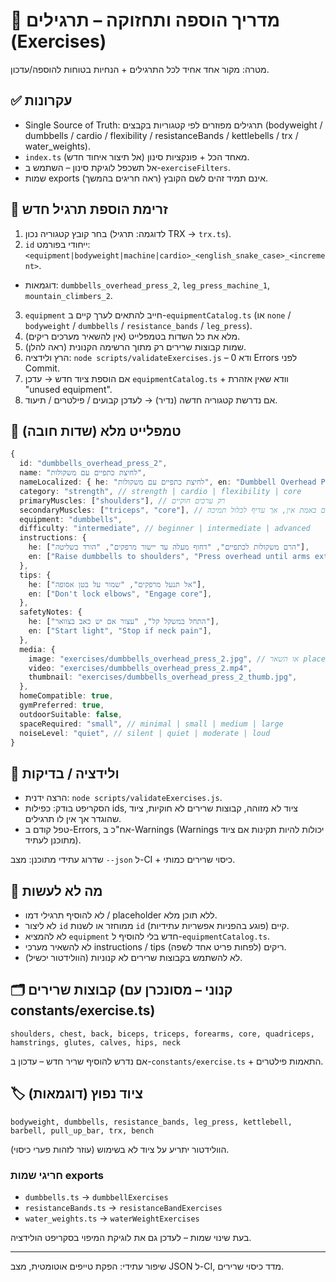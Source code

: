 # 📘 מדריך הוספה ותחזוקה – תרגילים (Exercises)

מטרה: מקור אחד אחיד לכל התרגילים + הנחיות בטוחות להוספה/עדכון.

## ✅ עקרונות

- Single Source of Truth: תרגילים מפוזרים לפי קטגוריות בקבצים (bodyweight / dumbbells / cardio / flexibility / resistanceBands / kettlebells / trx / water_weights).
- `index.ts` מאחד הכל + פונקציות סינון (אל תיצור איחוד חדש).
- אל תשכפל לוגיקת סינון – השתמש ב-`exerciseFilters`.
- שמות exports אינם תמיד זהים לשם הקובץ (ראה חריגים בהמשך).

## 🔁 זרימת הוספת תרגיל חדש

1. בחר קובץ קטגוריה נכון (לדוגמה: תרגיל TRX → `trx.ts`).
2. `id` ייחודי בפורמט: `<equipment|bodyweight|machine|cardio>_<english_snake_case>_<increment>`.

- דוגמאות: `dumbbells_overhead_press_2`, `leg_press_machine_1`, `mountain_climbers_2`.

3. `equipment` חייב להתאים לערך קיים ב-`equipmentCatalog.ts` (או `none` / `bodyweight` / `dumbbells` / `resistance_bands` / `leg_press`).
4. מלא את כל השדות בטמפלייט (אין להשאיר מערכים ריקים).
5. שמות קבוצות שרירים רק מתוך הרשימה הקנונית (ראה להלן).
6. הרץ ולידציה: `node scripts/validateExercises.js` – ודא 0 Errors לפני Commit.
7. אם הוספת ציוד חדש → עדכן `equipmentCatalog.ts` + וודא שאין אזהרת "unused equipment".
8. אם נדרשת קטגוריה חדשה (נדיר) → לעדכן קבועים / פילטרים / תיעוד.

## 🧩 טמפלייט מלא (שדות חובה)

```ts
{
  id: "dumbbells_overhead_press_2",
  name: "לחיצת כתפיים עם משקולות",
  nameLocalized: { he: "לחיצת כתפיים עם משקולות", en: "Dumbbell Overhead Press" },
  category: "strength", // strength | cardio | flexibility | core
  primaryMuscles: ["shoulders"], // רק ערכים חוקיים
  secondaryMuscles: ["triceps", "core"], // אפשר להשאיר [] אם באמת אין, אך עדיף לכלול תמיכה
  equipment: "dumbbells",
  difficulty: "intermediate", // beginner | intermediate | advanced
  instructions: {
    he: ["הרם משקולות לכתפיים", "דחוף מעלה עד יישור מרפקים", "הורד בשליטה"],
    en: ["Raise dumbbells to shoulders", "Press overhead until arms extend", "Lower under control"],
  },
  tips: {
    he: ["אל תנעל מרפקים", "שמור על בטן אסופה"],
    en: ["Don't lock elbows", "Engage core"],
  },
  safetyNotes: {
    he: ["התחל במשקל קל", "עצור אם יש כאב בצוואר"],
    en: ["Start light", "Stop if neck pain"],
  },
  media: {
    image: "exercises/dumbbells_overhead_press_2.jpg", // או השאר placeholder
    video: "exercises/dumbbells_overhead_press_2.mp4",
    thumbnail: "exercises/dumbbells_overhead_press_2_thumb.jpg",
  },
  homeCompatible: true,
  gymPreferred: true,
  outdoorSuitable: false,
  spaceRequired: "small", // minimal | small | medium | large
  noiseLevel: "quiet", // silent | quiet | moderate | loud
}
```

## 🧪 ולידציה / בדיקות

- הרצה ידנית: `node scripts/validateExercises.js`.
- הסקריפט בודק: כפילות ids, ציוד לא מזוהה, קבוצות שרירים לא חוקיות, ציוד שהוגדר אך אין לו תרגילים.
- טפל קודם ב-Errors, אח"כ ב-Warnings (Warnings יכולות להיות תקינות אם ציוד מתוכנן לעתיד).

שדרוג עתידי מתוכנן: מצב `--json` ל-CI + כיסוי שרירים כמותי.

## 🚫 מה לא לעשות

- לא להוסיף תרגילי דמו / placeholder ללא תוכן מלא.
- לא ליצור `id` ממוחזר או לשנות `id` קיים (פוגע בהפניות אפשריות עתידיות).
- לא להמציא `equipment` חדש בלי להוסיף ל-`equipmentCatalog.ts`.
- לא להשאיר מערכי instructions / tips ריקים (לפחות פריט אחד לשפה).
- לא להשתמש בקבוצות שרירים לא קנוניות (הוולידטור יכשיל).

## 🗂 קבוצות שרירים (קנוני – מסונכרן עם constants/exercise.ts)

`shoulders, chest, back, biceps, triceps, forearms, core, quadriceps, hamstrings, glutes, calves, hips, neck`

אם נדרש להוסיף שריר חדש – עדכון ב-`constants/exercise.ts` + התאמות פילטרים.

## 🏷 ציוד נפוץ (דוגמאות)

`bodyweight, dumbbells, resistance_bands, leg_press, kettlebell, barbell, pull_up_bar, trx, bench`

הוולידטור יתריע על ציוד לא בשימוש (עוזר לזהות פערי כיסוי).

### חריגי שמות exports

- `dumbbells.ts` → `dumbbellExercises`
- `resistanceBands.ts` → `resistanceBandExercises`
- `water_weights.ts` → `waterWeightExercises`

בעת שינוי שמות – לעדכן גם את לוגיקת המיפוי בסקריפט הולידציה.

---

שיפור עתידי: הפקת טייפים אוטומטית, מצב JSON ל-CI, מדד כיסוי שרירים.
